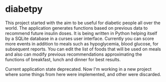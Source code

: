 diabetpy
========

This project started with the aim to be useful for diabetic people all over the world. The application generates functions based on previous data to recommend future insulin doses. It is being written in Python helping itself by a SQLite database in a curses user interface. Currently you can score more events in addition to meals such as hypoglycemia, blood glucose, for subsequent reports. You can edit the list of foods that will be used on meals and also can modify previous recommendations approximating the functions of breakfast, lunch and dinner for best results.

Current application state deprecated. Now I'm working in a new project where some things from here were implemented, and other were discarded.
